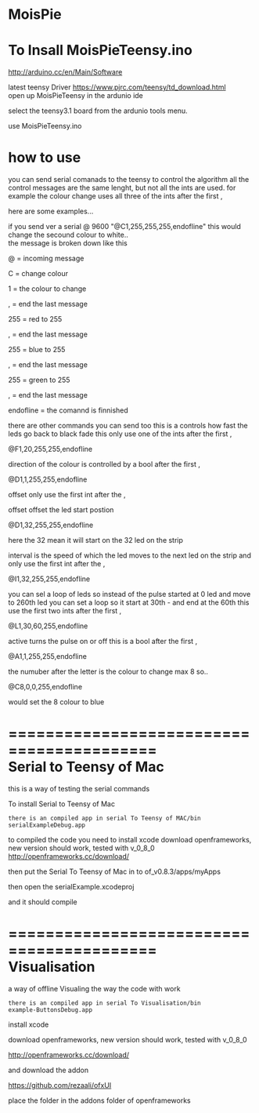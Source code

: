 MoisPie
=======

To Insall MoisPieTeensy.ino 
===================================
http://arduino.cc/en/Main/Software

latest teensy Driver
https://www.pjrc.com/teensy/td_download.html   
open up MoisPieTeensy in the ardunio ide

select the teensy3.1 board from the ardunio tools menu.

use MoisPieTeensy.ino 

how to use
===========

you can send serial comanads to the teensy to control the algorithm
all the control messages are the same lenght, but not all the ints are used.
for example the colour change uses all three of the ints after the first , 

here are some examples...

if you send ver a serial @ 9600
 "@C1,255,255,255,endofline"
 this would change the secound colour to white..  
the message is broken down like this

@ = incoming message 

C = change colour

1 = the colour to change

, = end the last message

255 = red to 255

,  = end the last message

255 = blue to 255

,  = end the last message

255 = green to 255

,  = end the last message

endofline = the comannd is finnished


there are other commands you can send too
this is a controls how fast the leds go back to black 
fade this only use one of the ints after the first ,

@F1,20,255,255,endofline


direction of the colour is controlled by a bool after the first ,
 
@D1,1,255,255,endofline 
 
 offset only use the first int after the ,
 
 offset offset the led start postion 

@D1,32,255,255,endofline 

here the  32 mean it will start on the 32 led on the strip

interval is the speed of which the led moves to the next led on the strip
and only use the first int after the ,


@I1,32,255,255,endofline 

you can sel a loop of leds 
so instead of the pulse started at 0 led and move to 260th led
you can set a loop so it start at 30th - and end at the 60th 
this use the first two ints after the first ,

@L1,30,60,255,endofline 

active turns the pulse on or off
this is a bool after the first ,

@A1,1,255,255,endofline 


the numuber after the letter is the colour to change max 8
so..

@C8,0,0,255,endofline

  would set the 8 colour to blue
  
  
==========================================  
  Serial to Teensy of Mac
==========================================

this is a way of testing the serial commands 

To install Serial to Teensy of Mac

	there is an compiled app in serial To Teensy of MAC/bin
	serialExampleDebug.app
	
to compiled the code you need to 
install xcode
download openframeworks, new version should work, tested with v_0_8_0
http://openframeworks.cc/download/

then put the Serial To Teensy of Mac in to 
of_v0.8.3/apps/myApps

then open the serialExample.xcodeproj

and it should compile 




==========================================  
   Visualisation
==========================================

a way of offline Visualing the way the code with work


	there is an compiled app in serial To Visualisation/bin
	example-ButtonsDebug.app
	
install xcode

download openframeworks,
new version should work, tested with v_0_8_0

http://openframeworks.cc/download/

and download the addon 

https://github.com/rezaali/ofxUI

place the folder in the addons folder of openframeworks 


 














  
  
  
  
  




 
 
  
